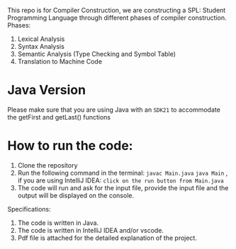 This repo is for Compiler Construction, we are constructing a SPL: Student Programming Language through different phases of compiler construction.
Phases:
1. Lexical Analysis
2. Syntax Analysis
3. Semantic Analysis (Type Checking and Symbol Table)
4. Translation to Machine Code

# Java Version
Please make sure that you are using Java with an ```SDK21``` to accommodate the getFirst and getLast() functions

# How to run the code:
1. Clone the repository
2. Run the following command in the terminal:
```javac Main.java```
```java Main```
, if you are using IntelliJ IDEA:
```click on the run button from Main.java```
3. The code will run and ask for the input file, provide the input file and the output will be displayed on the console.

Specifications:
1. The code is written in Java.
2. The code is written in IntelliJ IDEA and/or vscode.
3. Pdf file is attached for the detailed explanation of the project.